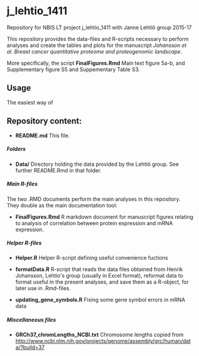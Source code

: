 # j_lehtio_1411

Repository for NBIS LT project j_lehtio_1411 with Janne Lehtiö group 2015-17

This repository provides the data-files and R-scripts necessary to
perform analyses and create the tables and plots for the manuscript
*Johansson et al. Breast cancer quantitative proteome and
proteogenomic landscape*.

More specifically, the script __FinalFigures.Rmd__ Main text figure
5a-b, and Supplementary figure S5 and Suppementary Table S3.


## Usage
The easiest way of 



## Repository content:

* __README.md__
This file.

##### Folders

* __Data/__ Directory holding the data provided by the Lehtiö group.
See further README.Rmd in that folder.

##### Main R-files
The two .RMD documents perform the main analyses in this repository.
They double as the main documentation tool:

* __FinalFigures.Rmd__
R markdown document for manuscript figures relating to analysis of
correlation between protein expression and mRNA expression.

##### Helper R-files

* __Helper.R__
Helper R-script defining useful convenience fuctions
* __formatData.R__
R-script that reads the data files obtained from Henrik Johansson,
Lehtio's group (usually in Excel format), reformat data to format 
useful in the present analyses, and save them as a R-object, for 
later use in .Rmd-files.

* __updating_gene_symbols.R__
Fixing some gene symbol errors in mRNA data

##### Miscellaneous files

* __GRCh37_chromLengths_NCBI.txt__
Chromosome lengths copied from http://www.ncbi.nlm.nih.gov/projects/genome/assembly/grc/human/data/?build=37
